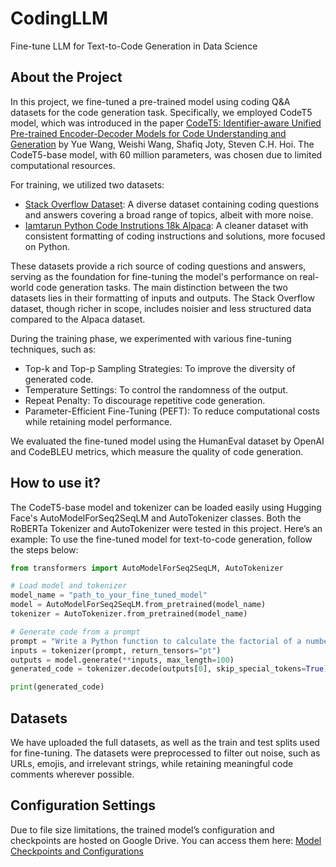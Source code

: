 # CodingLLM
Fine-tune LLM for Text-to-Code Generation in Data Science 

## About the Project
In this project, we fine-tuned a pre-trained model using coding Q&A datasets for the code generation task. Specifically, we employed CodeT5 model, which was introduced in the paper [CodeT5: Identifier-aware Unified Pre-trained Encoder-Decoder Models for Code Understanding and Generation](https://arxiv.org/abs/2109.00859) by Yue Wang, Weishi Wang, Shafiq Joty, Steven C.H. Hoi. The CodeT5-base model, with 60 million parameters, was chosen due to limited computational resources.

For training, we utilized two datasets:
* [Stack Overflow Dataset](https://archive.org/details/stackexchange): A diverse dataset containing coding questions and answers covering a broad range of topics, albeit with more noise.
* [Iamtarun Python Code Instrutions 18k Alpaca](https://huggingface.co/datasets/iamtarun/python_code_instructions_18k_alpaca): A cleaner dataset with consistent formatting of coding instructions and solutions, more focused on Python.

These datasets provide a rich source of coding questions and answers, serving as the foundation for fine-tuning the model's performance on real-world code generation tasks. The main distinction between the two datasets lies in their formatting of inputs and outputs. The Stack Overflow dataset, though richer in scope, includes noisier and less structured data compared to the Alpaca dataset.

During the training phase, we experimented with various fine-tuning techniques, such as:

* Top-k and Top-p Sampling Strategies: To improve the diversity of generated code.
* Temperature Settings: To control the randomness of the output.
* Repeat Penalty: To discourage repetitive code generation.
* Parameter-Efficient Fine-Tuning (PEFT): To reduce computational costs while retaining model performance.

We evaluated the fine-tuned model using the HumanEval dataset by OpenAI and CodeBLEU metrics, which measure the quality of code generation.

## How to use it?
The CodeT5-base model and tokenizer can be loaded easily using Hugging Face's AutoModelForSeq2SeqLM and AutoTokenizer classes. Both the RoBERTa Tokenizer and AutoTokenizer were tested in this project. Here’s an example:
To use the fine-tuned model for text-to-code generation, follow the steps below:

```python
from transformers import AutoModelForSeq2SeqLM, AutoTokenizer

# Load model and tokenizer
model_name = "path_to_your_fine_tuned_model"
model = AutoModelForSeq2SeqLM.from_pretrained(model_name)
tokenizer = AutoTokenizer.from_pretrained(model_name)

# Generate code from a prompt
prompt = "Write a Python function to calculate the factorial of a number."
inputs = tokenizer(prompt, return_tensors="pt")
outputs = model.generate(**inputs, max_length=100)
generated_code = tokenizer.decode(outputs[0], skip_special_tokens=True)

print(generated_code)
```
## Datasets
We have uploaded the full datasets, as well as the train and test splits used for fine-tuning. The datasets were preprocessed to filter out noise, such as URLs, emojis, and irrelevant strings, while retaining meaningful code comments wherever possible.

## Configuration Settings
Due to file size limitations, the trained model’s configuration and checkpoints are hosted on Google Drive. You can access them here: [Model Checkpoints and Configurations](https://drive.google.com/file/d/1pxkPVlNSy7rrBC_JHjgtn3E3LIQB5wHZ/view?usp=drive_link)
